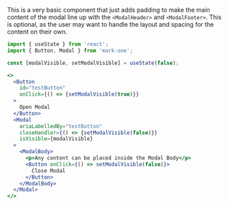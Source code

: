 This is a very basic component that just adds padding to make the main content of the modal line up with the `<ModalHeader>` and `<ModalFooter>`. This is optional, as the user may want to handle the layout and spacing for the content on their own.

```jsx
import { useState } from 'react';
import { Button, Modal } from 'mark-one';

const [modalVisible, setModalVisible] = useState(false);

<>
  <Button
    id="testButton"
    onClick={() => {setModalVisible(true)}}
  >
    Open Modal
  </Button>
  <Modal
    ariaLabelledBy="testButton"
    closeHandler={() => {setModalVisible(false)}}
    isVisible={modalVisible}
  >
    <ModalBody>
      <p>Any content can be placed inside the Modal Body</p>
      <Button onClick={() => setModalVisible(false)}>
        Close Modal
      </Button>
    </ModalBody>
  </Modal>
</>
```

